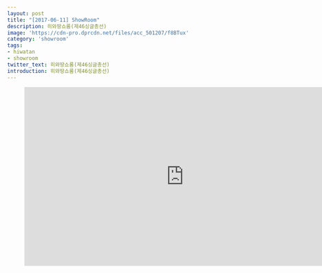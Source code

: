 ```yaml
---
layout: post
title: "[2017-06-11] ShowRoom"
description: 히와땅쇼룸(제46싱글총선)
image: 'https://cdn-pro.dprcdn.net/files/acc_501207/f8BTux'
category: 'showroom'
tags:
- hiwatan
- showroom
twitter_text: 히와땅쇼룸(제46싱글총선)
introduction: 히와땅쇼룸(제46싱글총선)
---
```

<figure class="video_container">
<iframe width="740" height="416" src="https://serviceapi.nmv.naver.com/flash/convertIframeTag.nhn?vid=F75B0668F875EBAFA85957707F7CE007402B&outKey=V126ad0380167effea6c94304ca058cc3ad52dd7c0d97bd919b274304ca058cc3ad52" frameborder="no" scrolling="no" webkitallowfullscreen mozallowfullscreen allowfullscreen></iframe>
</figure>
